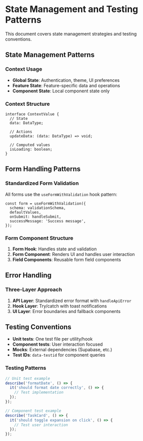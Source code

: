 # State Management and Testing Patterns

This document covers state management strategies and testing conventions.

## State Management Patterns

### Context Usage

- **Global State**: Authentication, theme, UI preferences
- **Feature State**: Feature-specific data and operations
- **Component State**: Local component state only

### Context Structure

```tsx
interface ContextValue {
  // State
  data: DataType;

  // Actions
  updateData: (data: DataType) => void;

  // Computed values
  isLoading: boolean;
}
```

## Form Handling Patterns

### Standardized Form Validation

All forms use the `useFormWithValidation` hook pattern:

```tsx
const form = useFormWithValidation({
  schema: validationSchema,
  defaultValues,
  onSubmit: handleSubmit,
  successMessage: 'Success message',
});
```

### Form Component Structure

1. **Form Hook**: Handles state and validation
2. **Form Component**: Renders UI and handles user interaction
3. **Field Components**: Reusable form field components

## Error Handling

### Three-Layer Approach

1. **API Layer**: Standardized error format with `handleApiError`
2. **Hook Layer**: Try/catch with toast notifications
3. **UI Layer**: Error boundaries and fallback components

## Testing Conventions

- **Unit tests**: One test file per utility/hook
- **Component tests**: User interaction focused
- **Mocks**: External dependencies (Supabase, etc.)
- **Test IDs**: `data-testid` for component queries

### Testing Patterns

```typescript
// Unit test example
describe('formatDate', () => {
  it('should format date correctly', () => {
    // Test implementation
  });
});

// Component test example
describe('TaskCard', () => {
  it('should toggle expansion on click', () => {
    // Test user interaction
  });
});
```

